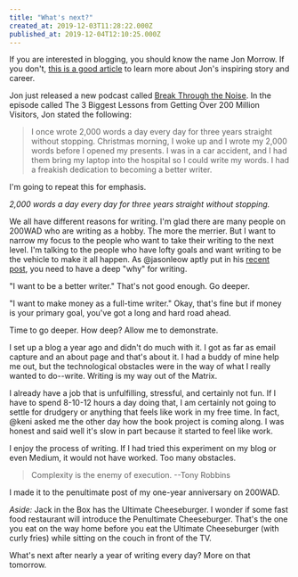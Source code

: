 ```yaml
---
title: "What's next?"
created_at: 2019-12-03T11:28:22.000Z
published_at: 2019-12-04T12:10:25.000Z
---
```

If you are interested in blogging, you should know the name Jon Morrow. If you don't, [this is a good article](https://unstoppable.me/life-lessons/) to learn more about Jon's inspiring story and career.

Jon just released a new podcast called [Break Through the Noise](https://podtail.com/podcast/break-through-the-noise-with-jon-morrow/). In the episode called The 3 Biggest Lessons from Getting Over 200 Million Visitors, Jon stated the following:

> I once wrote 2,000 words a day every day for three years straight without stopping. Christmas morning, I woke up and I wrote my 2,000 words before I opened my presents. I was in a car accident, and I had them bring my laptop into the hospital so I could write my words. I had a freakish dedication to becoming a better writer.

I'm going to repeat this for emphasis.

_2,000 words a day every day for three years straight without stopping._

We all have different reasons for writing. I'm glad there are many people on 200WAD who are writing as a hobby. The more the merrier. But I want to narrow my focus to the people who want to take their writing to the next level. I'm talking to the people who have lofty goals and want writing to be the vehicle to make it all happen. As @jasonleow aptly put in his [recent post](https://200wordsaday.com/words/two-reasons-we-can-feel-bad-while-keeping-a-streak-we-should-care-about-one-of-them-321585de67c779ec8a), you need to have a deep "why" for writing. 

"I want to be a better writer." That's not good enough. Go deeper.

"I want to make money as a full-time writer." Okay, that's fine but if money is your primary goal, you've got a long and hard road ahead.

Time to go deeper. How deep? Allow me to demonstrate.

I set up a blog a year ago and didn't do much with it. I got as far as email capture and an about page and that's about it. I had a buddy of mine help me out, but the technological obstacles were in the way of what I really wanted to do--write. Writing is my way out of the Matrix.

I already have a job that is unfulfilling, stressful, and certainly not fun. If I have to spend 8-10-12 hours a day doing that, I am certainly not going to settle for drudgery or anything that feels like work in my free time. In fact, @keni asked me the other day how the book project is coming along. I was honest and said well it's slow in part because it started to feel like work. 

I enjoy the process of writing. If I had tried this experiment on my blog or even Medium, it would not have worked. Too many obstacles. 

> Complexity is the enemy of execution. --Tony Robbins

I made it to the penultimate post of my one-year anniversary on 200WAD. 

_Aside:_ Jack in the Box has the Ultimate Cheeseburger. I wonder if some fast food restaurant will introduce the Penultimate Cheeseburger. That's the one you eat on the way home before you eat the Ultimate Cheeseburger (with curly fries) while sitting on the couch in front of the TV.

What's next after nearly a year of writing every day? More on that tomorrow.
